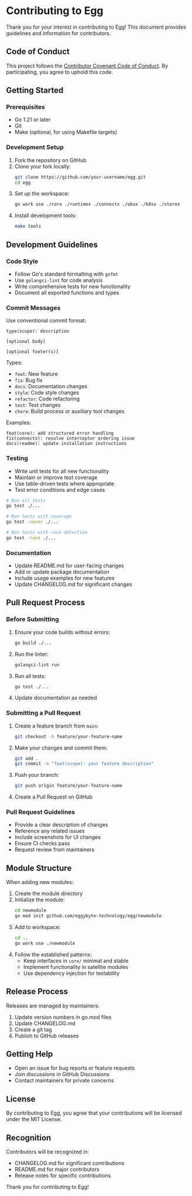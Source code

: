 # Contributing to Egg

Thank you for your interest in contributing to Egg! This document provides guidelines and information for contributors.

## Code of Conduct

This project follows the [Contributor Covenant Code of Conduct](CODE_OF_CONDUCT.md). By participating, you agree to uphold this code.

## Getting Started

### Prerequisites

- Go 1.21 or later
- Git
- Make (optional, for using Makefile targets)

### Development Setup

1. Fork the repository on GitHub
2. Clone your fork locally:
   ```bash
   git clone https://github.com/your-username/egg.git
   cd egg
   ```
3. Set up the workspace:
   ```bash
   go work use ./core ./runtimex ./connectx ./obsx ./k8sx ./storex
   ```
4. Install development tools:
   ```bash
   make tools
   ```

## Development Guidelines

### Code Style

- Follow Go's standard formatting with `gofmt`
- Use `golangci-lint` for code analysis
- Write comprehensive tests for new functionality
- Document all exported functions and types

### Commit Messages

Use conventional commit format:

```
type(scope): description

[optional body]

[optional footer(s)]
```

Types:
- `feat`: New feature
- `fix`: Bug fix
- `docs`: Documentation changes
- `style`: Code style changes
- `refactor`: Code refactoring
- `test`: Test changes
- `chore`: Build process or auxiliary tool changes

Examples:
```
feat(core): add structured error handling
fix(connectx): resolve interceptor ordering issue
docs(readme): update installation instructions
```

### Testing

- Write unit tests for all new functionality
- Maintain or improve test coverage
- Use table-driven tests where appropriate
- Test error conditions and edge cases

```bash
# Run all tests
go test ./...

# Run tests with coverage
go test -cover ./...

# Run tests with race detection
go test -race ./...
```

### Documentation

- Update README.md for user-facing changes
- Add or update package documentation
- Include usage examples for new features
- Update CHANGELOG.md for significant changes

## Pull Request Process

### Before Submitting

1. Ensure your code builds without errors:
   ```bash
   go build ./...
   ```
2. Run the linter:
   ```bash
   golangci-lint run
   ```
3. Run all tests:
   ```bash
   go test ./...
   ```
4. Update documentation as needed

### Submitting a Pull Request

1. Create a feature branch from `main`:
   ```bash
   git checkout -b feature/your-feature-name
   ```
2. Make your changes and commit them:
   ```bash
   git add .
   git commit -m "feat(scope): your feature description"
   ```
3. Push your branch:
   ```bash
   git push origin feature/your-feature-name
   ```
4. Create a Pull Request on GitHub

### Pull Request Guidelines

- Provide a clear description of changes
- Reference any related issues
- Include screenshots for UI changes
- Ensure CI checks pass
- Request review from maintainers

## Module Structure

When adding new modules:

1. Create the module directory
2. Initialize the module:
   ```bash
   cd newmodule
   go mod init github.com/eggybyte-technology/egg/newmodule
   ```
3. Add to workspace:
   ```bash
   cd ..
   go work use ./newmodule
   ```
4. Follow the established patterns:
   - Keep interfaces in `core/` minimal and stable
   - Implement functionality in satellite modules
   - Use dependency injection for testability

## Release Process

Releases are managed by maintainers:

1. Update version numbers in go.mod files
2. Update CHANGELOG.md
3. Create a git tag
4. Publish to GitHub releases

## Getting Help

- Open an issue for bug reports or feature requests
- Join discussions in GitHub Discussions
- Contact maintainers for private concerns

## License

By contributing to Egg, you agree that your contributions will be licensed under the MIT License.

## Recognition

Contributors will be recognized in:
- CHANGELOG.md for significant contributions
- README.md for major contributors
- Release notes for specific contributions

Thank you for contributing to Egg!
